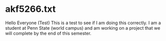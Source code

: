 # akf5266.txt
Hello Everyone (Test)
This is a test to see if I am doing this correctly.  I am a student at Penn State (world campus)
and am working on a project that we will complete by the end of this semester.

